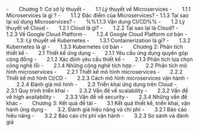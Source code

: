 
-       Chương 1: Cơ sở lý thuyết
	-       1.1 Lý thuyết về Microservices
		-       1.1.1 Microservices là gì ?
		-       1.1.2 Đặc điểm của Microservices?
		-       1.1.3 Tại sao lại sử dụng Microservices?
		-       %%1.1.3 Vận dụng CI/CD%%
	-       1.2 Lý thuyết về Cloud
		-       1.2.1 Cloud là gì?
		-       1.2.2 Tại sao lại là Cloud?
		-       1.2.3 Về Google Cloud Platform
		-       1.2.4 Google Cloud Platform cơ bản
	-       1.3: Lý thuyết về Kubernetes
		-       1.3.1 Containerization là gì?
		-       1.3.2 Kubernetes là gì
		-       1.3.3 Kubernetes cơ bản
-       Chương 2: Phân tích thiết kế
-       2.1 Thiết kế ứng dụng
		-       2.1.1 Yêu cầu ứng dụng quyên góp cộng đồng
		-       2.1.2 Xác định yêu cầu thiết kế
		-       2.1.3 Phân tích lựa chọn công nghệ lỗi
		-       2.1.4 Những công nghệ tích hợp
	-       2.2 Phân tích mô hình microservices
		-       2.2.1 Thiết kế mô hình microservices
		-       2.2.2 Thiết kế mô hình CI/CD
		-       2.2.3 Cách mô hình microservices vận hành
		-       2.2.4 Đánh giá mô hình
	-       2.3 Triển khai ứng dụng trên Cloud
		-       2.3.1 Quy trình triển khai
		-       2.3.2 Vấn đề về scalability
		-       2.3.2 Vấn đề về high availability
		-       2.3.3 Vấn đề về security
		-       2.3.4 Những vấn đề khác
-       Chương 3: Kết quả đề tài
-       3.1 Kết quả thiết kế, triển khai, vận hành ứng dụng
-       3.2. Đánh giá hiệu năng và chi phí
	-       3.2.1 Báo cáo hiệu năng
	-       3.2.2 Báo cáo chi phí vận hành
	-       3.2.3 So sánh và đánh giá